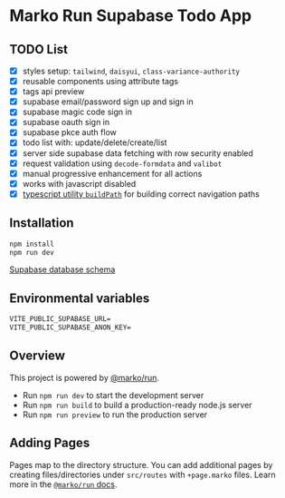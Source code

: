 # Marko Run Supabase Todo App

## TODO List

- [x] styles setup: `tailwind`, `daisyui`, `class-variance-authority`
- [x] reusable components using attribute tags
- [x] tags api preview
- [x] supabase email/password sign up and sign in
- [x] supabase magic code sign in
- [x] supabase oauth sign in
- [x] supabase pkce auth flow
- [x] todo list with: update/delete/create/list
- [x] server side supabase data fetching with row security enabled
- [x] request validation using `decode-formdata` and `valibot`
- [x] manual progressive enhancement for all actions
- [x] works with javascript disabled
- [x] [typescript utility `buildPath`](src/utils/paths.ts) for building correct navigation paths

## Installation

```graphql
npm install
npm run dev
```

[Supabase database schema](src/db/setup.sql)

## Environmental variables

```graphql
VITE_PUBLIC_SUPABASE_URL=
VITE_PUBLIC_SUPABASE_ANON_KEY=
```

## Overview

This project is powered by [@marko/run](https://github.com/marko-js/run).

- Run `npm run dev` to start the development server
- Run `npm run build` to build a production-ready node.js server
- Run `npm run preview` to run the production server

## Adding Pages

Pages map to the directory structure. You can add additional pages by creating files/directories under `src/routes` with `+page.marko` files.  Learn more in the [`@marko/run` docs](https://github.com/marko-js/run/#file-based-routing).

